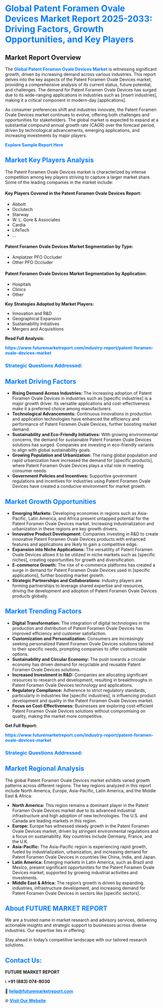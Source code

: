 <h1 style="color: #007BFF;">Global Patent Foramen Ovale Devices Market Report 2025-2033: Driving Factors, Growth Opportunities, and Key Players</h1>

<section id="overview">
<h2>Market Report Overview</h2>
<p>The <a href="https://www.futuremarketreport.com/industry-report/patent-foramen-ovale-devices-market" style="color: #007BFF; text-decoration: none;"><strong>Global Patent Foramen Ovale Devices Market</strong></a> is witnessing significant growth, driven by increasing demand across various industries. This report delves into the key aspects of the Patent Foramen Ovale Devices market, providing a comprehensive analysis of its current status, future potential, and challenges. The demand for Patent Foramen Ovale Devices has surged due to its wide-ranging applications in industries such as [insert industries], making it a critical component in modern-day [applications].</p>
<p>As consumer preferences shift and industries innovate, the Patent Foramen Ovale Devices market continues to evolve, offering both challenges and opportunities for stakeholders. The global market is expected to expand at a substantial compound annual growth rate (CAGR) over the forecast period, driven by technological advancements, emerging applications, and increasing investments by major players.</p>
</section>

<section id="overview">
<p><a href="https://www.futuremarketreport.com/request-sample/reportId=106273" style="color: #007BFF; text-decoration: none;"><strong>Explore Sample Report Here</strong></a></p>
</section>

<section id="key-players">
<h2 style="color: #007BFF;">Market Key Players Analysis</h2>
<p>The Patent Foramen Ovale Devices market is characterized by intense competition among key players striving to capture a larger market share. Some of the leading companies in the market include:</p>
<h4>Key Players Covered in the Patent Foramen Ovale Devices Report:</h4>
<ul><li>Abbott</li><li>Occlutech</li><li>Starway</li><li>W. L. Gore &amp; Associates</li><li>Cardia</li><li>LifeTech</li><li>...</li></ul>
<h4>Patent Foramen Ovale Devices Market Segmentation by Type:</h4>
<ul><li>Amplatzer PFO Occluder</li><li>Other PFO Occluder</li></ul>

<h4>Patent Foramen Ovale Devices Market Segmentation by Application:</h4>
<ul><li>Hospitals</li><li>Clinics</li><li>Other</li></ul>
<p><strong>Key Strategies Adopted by Market Players:</strong></p>
<ul>
<li>Innovation and R&D</li>
<li>Geographical Expansion</li>
<li>Sustainability Initiatives</li>
<li>Mergers and Acquisitions</li>
</ul>
</section>

<section>
<p><strong>Read Full Analysis: </strong></p><a href="https://www.futuremarketreport.com/industry-report/patent-foramen-ovale-devices-market" style="color: #007BFF; text-decoration: none;"><strong>https://www.futuremarketreport.com/industry-report/patent-foramen-ovale-devices-market</strong></a>
<h3 style="color: #007BFF;">Strategic Questions Addressed:</h3>
</section>

<section id="driving-factors">
<h2 style="color: #007BFF;">Market Driving Factors</h2>
<ul>
<li><strong>Rising Demand Across Industries:</strong> The increasing adoption of Patent Foramen Ovale Devices in industries such as [specific industries] is a major growth driver. Its versatile applications and cost-effectiveness make it a preferred choice among manufacturers.</li>
<li><strong>Technological Advancements:</strong> Continuous innovations in production and application technologies have enhanced the efficiency and performance of Patent Foramen Ovale Devices, further boosting market demand.</li>
<li><strong>Sustainability and Eco-Friendly Initiatives:</strong> With growing environmental concerns, the demand for sustainable Patent Foramen Ovale Devices solutions has surged. Companies are investing in eco-friendly variants to align with global sustainability goals.</li>
<li><strong>Growing Population and Urbanization:</strong> The rising global population and rapid urbanization have increased the demand for [specific products], where Patent Foramen Ovale Devices plays a vital role in meeting consumer needs.</li>
<li><strong>Government Policies and Incentives:</strong> Supportive government regulations and incentives for industries using Patent Foramen Ovale Devices have created a conducive environment for market growth.</li>
</ul>
</section>

<section id="growth-opportunities">
<h2 style="color: #007BFF;">Market Growth Opportunities</h2>
<ul>
<li><strong>Emerging Markets:</strong> Developing economies in regions such as Asia-Pacific, Latin America, and Africa present untapped potential for the Patent Foramen Ovale Devices market. Increasing industrialization and urbanization in these regions are key growth drivers.</li>
<li><strong>Innovative Product Development:</strong> Companies investing in R&D to create innovative Patent Foramen Ovale Devices products with enhanced features and applications are likely to gain a competitive edge.</li>
<li><strong>Expansion into Niche Applications:</strong> The versatility of Patent Foramen Ovale Devices allows it to be utilized in niche markets such as [specific niches], creating opportunities for growth and diversification.</li>
<li><strong>E-commerce Growth:</strong> The rise of e-commerce platforms has created a surge in demand for Patent Foramen Ovale Devices used in [specific applications], further boosting market growth.</li>
<li><strong>Strategic Partnerships and Collaborations:</strong> Industry players are forming partnerships to leverage shared expertise and resources, driving the development and adoption of Patent Foramen Ovale Devices products globally.</li>
</ul>
</section>

<section id="trending-factors">
<h2 style="color: #007BFF;">Market Trending Factors</h2>
<ul>
<li><strong>Digital Transformation:</strong> The integration of digital technologies in the production and distribution of Patent Foramen Ovale Devices has improved efficiency and customer satisfaction.</li>
<li><strong>Customization and Personalization:</strong> Consumers are increasingly seeking personalized Patent Foramen Ovale Devices solutions tailored to their specific needs, prompting companies to offer customizable options.</li>
<li><strong>Sustainability and Circular Economy:</strong> The push towards a circular economy has driven demand for recyclable and reusable Patent Foramen Ovale Devices solutions.</li>
<li><strong>Increased Investment in R&D:</strong> Companies are allocating significant resources to research and development, resulting in breakthroughs in Patent Foramen Ovale Devices technology and applications.</li>
<li><strong>Regulatory Compliance:</strong> Adherence to strict regulatory standards, particularly in industries like [specific industries], is influencing product development and quality in the Patent Foramen Ovale Devices market.</li>
<li><strong>Focus on Cost-Effectiveness:</strong> Businesses are exploring cost-efficient Patent Foramen Ovale Devices solutions without compromising on quality, making the market more competitive.</li>
</ul>
</section>

<section>
<p><strong>Get Full Report: </strong></p><a href="https://www.futuremarketreport.com/industry-report/patent-foramen-ovale-devices-market" style="color: #007BFF; text-decoration: none;"><strong>https://www.futuremarketreport.com/industry-report/patent-foramen-ovale-devices-market</strong></a>
<h3 style="color: #007BFF;">Strategic Questions Addressed:</h3>
</section>


<section id="regional-analysis">
<h2 style="color: #007BFF;">Market Regional Analysis</h2>
<p>The global Patent Foramen Ovale Devices market exhibits varied growth patterns across different regions. The key regions analyzed in this report include North America, Europe, Asia-Pacific, Latin America, and the Middle East & Africa:</p>
<ul>
<li><strong>North America:</strong> This region remains a dominant player in the Patent Foramen Ovale Devices market due to its advanced industrial infrastructure and high adoption of new technologies. The U.S. and Canada are leading markets in this region.</li>
<li><strong>Europe:</strong> Europe has witnessed steady growth in the Patent Foramen Ovale Devices market, driven by stringent environmental regulations and a focus on sustainability. Key countries include Germany, France, and the U.K.</li>
<li><strong>Asia-Pacific:</strong> The Asia-Pacific region is experiencing rapid growth, fueled by industrialization, urbanization, and increasing demand for Patent Foramen Ovale Devices in countries like China, India, and Japan.</li>
<li><strong>Latin America:</strong> Emerging markets in Latin America, such as Brazil and Mexico, present significant opportunities for the Patent Foramen Ovale Devices market, supported by growing industrial activities and investments.</li>
<li><strong>Middle East & Africa:</strong> The region’s growth is driven by expanding industries, infrastructure development, and increasing demand for Patent Foramen Ovale Devices in sectors like [specific sectors].</li>
</ul>
</section>

<footer>
<h2 style="color: #007BFF;">About FUTURE MARKET REPORT</h2>
<p>We are a trusted name in market research and advisory services, delivering actionable insights and strategic support to businesses across diverse industries. Our expertise lies in offering:</p>

<p>Stay ahead in today’s competitive landscape with our tailored research solutions.</p>

<h2 style="color: #007BFF;">Contact Us:</h2>
<p><strong>FUTURE MARKET REPORT</strong></p>
<p>📞 <strong>+91 (883) 074-8030</strong></p>
<p>📧 <strong><a href="mailto:help@futuremarketreport.com" style="color: #007BFF;">help@futuremarketreport.com</a></strong></p>
<p>🌐 <strong><a href="https://www.futuremarketreport.com/" style="color: #007BFF;">Visit Our Website</a></strong></p>
</footer>